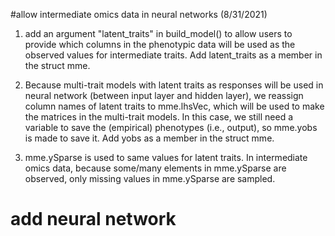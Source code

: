 #allow intermediate omics data in neural networks (8/31/2021)

1. add an argument "latent_traits" in build_model() to allow users to provide
   which columns in the phenotypic data will be used as the observed values for
   intermediate traits. Add latent_traits as a member in the struct mme.

2. Because multi-trait models with latent traits as responses will be used in neural
   network (between input layer and hidden layer), we reassign column names of latent
   traits to mme.lhsVec, which will be used to make the matrices in the multi-trait models.
   In this case, we still need a variable to save the (empirical) phenotypes (i.e., output),
   so mme.yobs is made to save it. Add yobs as a member in the struct mme.

3. mme.ySparse is used to same values for latent traits. In intermediate omics data,
   because some/many elements in mme.ySparse are observed, only missing values in mme.ySparse
   are sampled.

# add neural network
